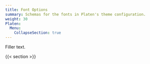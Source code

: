 ```yaml
---
title: Font Options
summary: Schemas for the fonts in Platen's theme configuration.
weight: 30
Platen:
  Menu:
    CollapseSection: true
---
```


Filler text.

{{< section >}}
